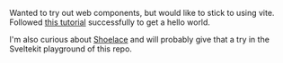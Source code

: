 Wanted to try out web components, but would like to stick to using vite. Followed [this tutorial](https://dev.to/herberthobregon/lit-simple-starter-kit-with-vitejs-typescript-2188) successfully to get a hello world.

I'm also curious about [Shoelace](https://shoelace.style/) and will probably give that a try in the Sveltekit playground of this repo.
